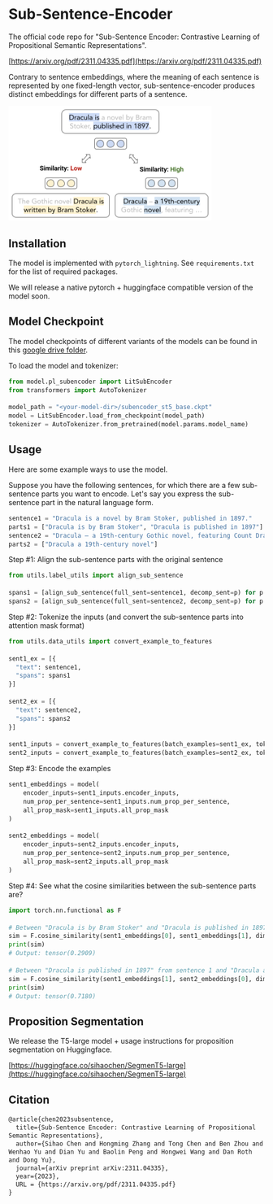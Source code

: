 # Sub-Sentence-Encoder
The official code repo for "Sub-Sentence Encoder: Contrastive Learning of Propositional Semantic Representations".

[https://arxiv.org/pdf/2311.04335.pdf](https://arxiv.org/pdf/2311.04335.pdf)

Contrary to sentence embeddings, where the meaning of each sentence is represented by one fixed-length vector, sub-sentence-encoder produces distinct embeddings for different parts of a sentence.  

<img src="https://github.com/schen149/sub-sentence-encoder/blob/main/figure/teaser.png" alt="" data-canonical-src="https://github.com/schen149/sub-sentence-encoder/blob/main/figure/teaser.png" width="400" />

## Installation
The model is implemented with `pytorch_lightning`. See `requirements.txt` for the list of required packages.

We will release a native pytorch + huggingface compatible version of the model soon. 

## Model Checkpoint
The model checkpoints of different variants of the models can be found in this [google drive folder](https://drive.google.com/drive/folders/179Ga1WElV3yjxIA5MRk9lxRo5b9ImDqN?usp=sharing).

To load the model and tokenizer:
```python
from model.pl_subencoder import LitSubEncoder
from transformers import AutoTokenizer

model_path = "<your-model-dir>/subencoder_st5_base.ckpt"
model = LitSubEncoder.load_from_checkpoint(model_path)
tokenizer = AutoTokenizer.from_pretrained(model.params.model_name)
```

## Usage
Here are some example ways to use the model.

Suppose you have the following sentences, for which there are a few sub-sentence parts you want to encode. Let's say you express the sub-sentence part in the natural language form. 
```python
sentence1 = "Dracula is a novel by Bram Stoker, published in 1897."
parts1 = ["Dracula is by Bram Stoker", "Dracula is published in 1897"]
sentence2 = "Dracula – a 19th-century Gothic novel, featuring Count Dracula as the protagonist."
parts2 = ["Dracula a 19th-century novel"]
```

Step #1: Align the sub-sentence parts with the original sentence  
```python
from utils.label_utils import align_sub_sentence

spans1 = [align_sub_sentence(full_sent=sentence1, decomp_sent=p) for p in parts1]
spans2 = [align_sub_sentence(full_sent=sentence2, decomp_sent=p) for p in parts2]
```

Step #2: Tokenize the inputs (and convert the sub-sentence parts into attention mask format)
```python
from utils.data_utils import convert_example_to_features

sent1_ex = [{
  "text": sentence1,
  "spans": spans1
}]

sent2_ex = [{
  "text": sentence2,
  "spans": spans2
}]

sent1_inputs = convert_example_to_features(batch_examples=sent1_ex, tokenizer=tokenizer, max_seq_len=128, sent1_key="text", sent1_props_key="spans")
sent2_inputs = convert_example_to_features(batch_examples=sent2_ex, tokenizer=tokenizer, max_seq_len=128, sent1_key="text", sent1_props_key="spans")
```

Step #3: Encode the examples
```python
sent1_embeddings = model(
    encoder_inputs=sent1_inputs.encoder_inputs,
    num_prop_per_sentence=sent1_inputs.num_prop_per_sentence,
    all_prop_mask=sent1_inputs.all_prop_mask
)

sent2_embeddings = model(
    encoder_inputs=sent2_inputs.encoder_inputs,
    num_prop_per_sentence=sent2_inputs.num_prop_per_sentence,
    all_prop_mask=sent2_inputs.all_prop_mask
)
```
Step #4: See what the cosine similarities between the sub-sentence parts are?
```python
import torch.nn.functional as F

# Between "Dracula is by Bram Stoker" and "Dracula is published in 1897" in sentence 1
sim = F.cosine_similarity(sent1_embeddings[0], sent1_embeddings[1], dim = -1)
print(sim)
# Output: tensor(0.2909)

# Between "Dracula is published in 1897" from sentence 1 and "Dracula a 19th-century novel" from sentence 2
sim = F.cosine_similarity(sent1_embeddings[1], sent2_embeddings[0], dim = -1)
print(sim)
# Output: tensor(0.7180)
```

## Proposition Segmentation
We release the T5-large model + usage instructions for proposition segmentation on Huggingface.  

[https://huggingface.co/sihaochen/SegmenT5-large](https://huggingface.co/sihaochen/SegmenT5-large)


## Citation
```
@article{chen2023subsentence,
  title={Sub-Sentence Encoder: Contrastive Learning of Propositional Semantic Representations},
  author={Sihao Chen and Hongming Zhang and Tong Chen and Ben Zhou and Wenhao Yu and Dian Yu and Baolin Peng and Hongwei Wang and Dan Roth and Dong Yu},
  journal={arXiv preprint arXiv:2311.04335},
  year={2023},
  URL = {https://arxiv.org/pdf/2311.04335.pdf}
}
```
